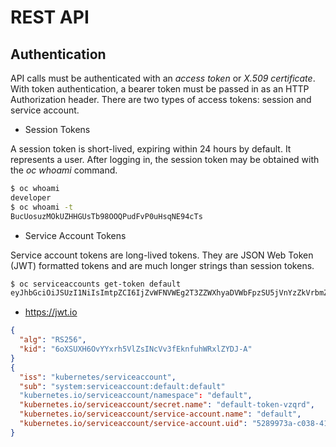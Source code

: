 # REST API

## Authentication

API calls must be authenticated with an *access token* or *X.509 certificate*.
With token authentication, a bearer token must be passed in as an HTTP
Authorization header. There are two types of access tokens: session and service
account.

- Session Tokens

A session token is short-lived, expiring within 24 hours by default. It
represents a user. After logging in, the session token may be obtained with the
*oc whoami* command.

```bash
$ oc whoami
developer
$ oc whoami -t
BucUosuzMOkUZHHGUsTb98OOQPudFvP0uHsqNE94cTs
```

- Service Account Tokens

Service account tokens are long-lived tokens. They are JSON Web Token (JWT)
formatted tokens and are much longer strings than session tokens.

```bash
$ oc serviceaccounts get-token default
eyJhbGciOiJSUzI1NiIsImtpZCI6IjZvWFNVWEg2T3ZZWXhyaDVWbFpzSU5jVnYzZkVrbmZ1aFdSeGxaWURKLUEifQ.eyJpc3MiOiJrdWJlcm5ldGVzL3NlcnZpY2VhY2NvdW50Iiwia3ViZXJuZXRlcy5pby9zZXJ2aWNlYWNjb3VudC9uYW1lc3BhY2UiOiJkZWZhdWx0Iiwia3ViZXJuZXRlcy5pby9zZXJ2aWNlYWNjb3VudC9zZWNyZXQubmFtZSI6ImRlZmF1bHQtdG9rZW4tdnpxcmQiLCJrdWJlcm5ldGVzLmlvL3NlcnZpY2VhY2NvdW50L3NlcnZpY2UtYWNjb3VudC5uYW1lIjoiZGVmYXVsdCIsImt1YmVybmV0ZXMuaW8vc2VydmljZWFjY291bnQvc2VydmljZS1hY2NvdW50LnVpZCI6IjUyODk5NzNhLWMwMzgtNDFhZC1iNTQzLWY5ODQ1YmU4MzE1YSIsInN1YiI6InN5c3RlbTpzZXJ2aWNlYWNjb3VudDpkZWZhdWx0OmRlZmF1bHQifQ.qGeYo-5GqE5_cnkutGT9kWt0hWJPAyrfAy2DGAHBDskKruVRMxJY38D5fEm5cU_eu_-lo64FuLXV6wmZt9WSb8AvWil5SB3Ys8SA3Tlf8scJBZZcxVs1MwoIs4qN0M-FS9BcW_ReZkrUqr_sKLUBI2TYMKOvlYSbY87VwS-JV1E3M14gAPozuLx1cVKJ9EZvORd9_dwvRYjWYWJbWE_6o1Lddmh50cYAc3sopxjyHp3pb8GcSQFoPHIkZKnCwm1_vkqu1RLiF2UWYLVXCjLv1f0BqnQmo1e0L8y-n5xaZgAEod6XC0UkWqWQSPSr-sG6B4UpNwCtM8M5SUHOm3318g
```

- https://jwt.io

```json
{
  "alg": "RS256",
  "kid": "6oXSUXH6OvYYxrh5VlZsINcVv3fEknfuhWRxlZYDJ-A"
}
{
  "iss": "kubernetes/serviceaccount",
  "sub": "system:serviceaccount:default:default"
  "kubernetes.io/serviceaccount/namespace": "default",
  "kubernetes.io/serviceaccount/secret.name": "default-token-vzqrd",
  "kubernetes.io/serviceaccount/service-account.name": "default",
  "kubernetes.io/serviceaccount/service-account.uid": "5289973a-c038-41ad-b543-f9845be8315a",
}
```
